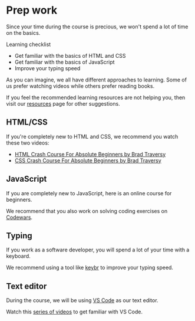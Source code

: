 # Prep work

Since your time during the course is precious, we won't spend a lot of time on the basics.

Learning checklist

- Get familiar with the basics of HTML and CSS
- Get familiar with the basics of JavaScript
- Improve your typing speed

As you can imagine, we all have different approaches to learning. Some of us prefer watching videos while others prefer reading books.

If you feel the recommended learning resources are not helping you, then visit our [resources](/resources.md) page for other suggestions.

## HTML/CSS

If you're completely new to HTML and CSS, we recommend you watch these two videos:

- [HTML Crash Course For Absolute Beginners by Brad Traversy](https://www.youtube.com/watch?v=UB1O30fR-EE)
- [CSS Crash Course For Absolute Beginners by Brad Traversy](https://www.youtube.com/watch?v=yfoY53QXEnI)

## JavaScript

If you are completely new to JavaScript, here is an online course for beginners.

We recommend that you also work on solving coding exercises on [Codewars](https://codewars.com).

## Typing

If you work as a software developer, you will spend a lot of your time with a keyboard.

We recommend using a tool like [keybr](https://www.keybr.com/) to improve your typing speed.

## Text editor

During the course, we will be using [VS Code](https://code.visualstudio.com/) as our text editor.

Watch this [series of videos](https://code.visualstudio.com/docs/getstarted/introvideos) to get familiar with VS Code.
